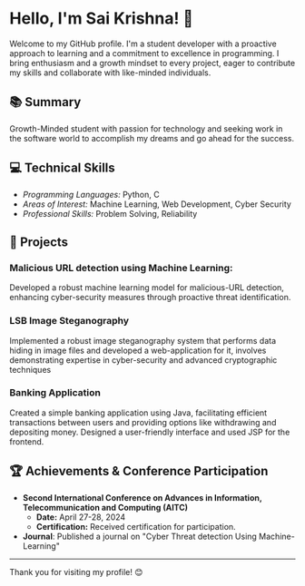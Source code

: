 # Hello, I'm Sai Krishna! 👋

Welcome to my GitHub profile. I'm a student developer with a proactive approach to learning and a commitment to excellence in programming. I bring enthusiasm and a growth mindset to every project, eager to contribute my skills and collaborate with like-minded individuals.

## 📚 Summary
Growth-Minded student with passion for technology and seeking work in the software world to accomplish my dreams and go ahead for the success.


## 💻 Technical Skills

- *Programming Languages:* Python, C
- *Areas of Interest:* Machine Learning, Web Development, Cyber Security
- *Professional Skills:* Problem Solving, Reliability

## 🚀 Projects

### Malicious URL detection using Machine Learning:
Developed a robust machine learning model for malicious-URL detection, enhancing cyber-security measures through proactive threat identification.

### LSB Image Steganography
Implemented a robust image steganography system that performs data hiding in image files and developed a web-application for it, involves demonstrating expertise in cyber-security and advanced cryptographic techniques

### Banking Application
Created a simple banking application using Java, facilitating efficient transactions between users and providing options like withdrawing and depositing money. Designed a user-friendly interface and used JSP for the frontend.

## 🏆 Achievements & Conference Participation

- **Second International Conference on Advances in Information, Telecommunication and Computing (AITC)**
  - **Date:** April 27-28, 2024
  - **Certification:** Received certification for participation.
- **Journal**: Published a journal on "Cyber Threat detection Using Machine-Learning"


---

Thank you for visiting my profile! 😊
